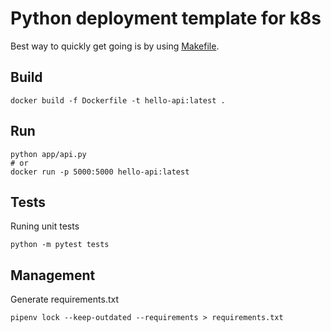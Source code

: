 # Python deployment template for k8s

Best way to quickly get going is by using [Makefile](Makefile).

## Build 

```
docker build -f Dockerfile -t hello-api:latest .
```

## Run
```
python app/api.py
# or
docker run -p 5000:5000 hello-api:latest 
```

## Tests
Runing unit tests
```
python -m pytest tests
```

## Management

Generate requirements.txt
```
pipenv lock --keep-outdated --requirements > requirements.txt
```